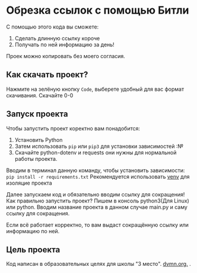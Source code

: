 # Обрезка ссылок с помощью Битли 

С помощью этого кода вы сможете:
1. Сделать длинную ссылку короче 
2. Получать по ней информацию за день! 

Проек можно копировать без моего согласия.

## Как скачать проект? 
Нажмите на зелёную кнопку ```Code```, выберете удобный для вас формат скачивания. Скачайте 0-0
## Запуск проекта 

Чтобы запустить проект коректно вам понадобится: 
1. Установить Python
2. Затем использовать `pip` или `pip3` для установки зависимостей :№
3. Скачайте python-dotenv и requests они нужны для нормальной работы проекта.

Вводим в терминал данную команду, чтобы установить зависимости: `pip install -r requirements.txt`
Рекомендуется использовать [venv](https://docs.python.org/3/library/venv.html) для изоляцие проекта

Далее запускаем код и обязательно вводим ссылку для сокращения! 
Как правильно запустить проект? 
Пишем в консоль python3(Для Linux) или python. Вводим название проекта в данном случае main.py и саму ссылку для сокращения. 
 
Если всё работает корректно, то вам выдаст сокращённую ссылку или информацию по ней.

## Цель проекта 
Код написан в образовательных целях для школы "3 место".
[dvmn.org.](http://https://dvmn.org/) .